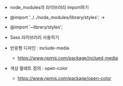 

- node_modules의 라이브러리 import하기
- @import '../../node_modules/library/styles'; ->
- @import '~library/styles';

- Sass 라이브러리 사용하기
- 반응형 디자인 : include-media
  - https://www.npmjs.com/package/inclued-media
- 색상 팔레트 정의 : open-color
  - https://www.npmjs.com/package/open-color